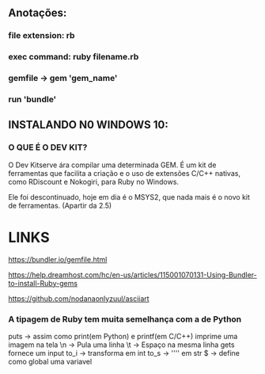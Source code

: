 
## Anotações:


### file extension: rb
### exec command: ruby filename.rb
### gemfile -> gem 'gem_name'
### run 'bundle'

## INSTALANDO N0 WINDOWS 10:

### O QUE É O DEV KIT?

O Dev Kitserve ára compilar uma determinada GEM.
É um kit de ferramentas que facilita a criação e o uso de 
extensões C/C++ nativas, como RDiscount e Nokogiri, para
Ruby no Windows.

Ele foi descontinuado, hoje em dia é o MSYS2, que nada
mais é o novo kit de ferramentas. (Apartir da 2.5)

# LINKS

https://bundler.io/gemfile.html

https://help.dreamhost.com/hc/en-us/articles/115001070131-Using-Bundler-to-install-Ruby-gems

https://github.com/nodanaonlyzuul/asciiart



### A tipagem de Ruby tem muita semelhança com a de Python
puts -> assim como print(em Python) e printf(em C/C++) imprime uma imagem na tela
\n -> Pula uma linha
\t -> Espaço na mesma linha
gets fornece um input
to_i -> transforma em int
to_s -> '''' em str
$ -> define como global uma variavel